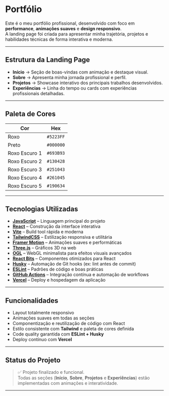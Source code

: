 # Portfólio 

Este é o meu portfólio profissional, desenvolvido com foco em **performance**, **animações suaves** e **design responsivo**.  
A landing page foi criada para apresentar minha trajetória, projetos e habilidades técnicas de forma interativa e moderna.

---

## Estrutura da Landing Page

- **Início** → Seção de boas-vindas com animação e destaque visual.  
- **Sobre** → Apresenta minha jornada profissional e perfil.  
- **Projetos** → Showcase interativo dos principais trabalhos desenvolvidos.  
- **Experiências** → Linha do tempo ou cards com experiências profissionais detalhadas.  

---

## Paleta de Cores

| Cor          | Hex       |
|--------------|-----------|
| Roxo         | `#5223FF` |
| Preto        | `#000000` |
| Roxo Escuro 1| `#693B93` |
| Roxo Escuro 2| `#130428` |
| Roxo Escuro 3| `#251043` |
| Roxo Escuro 4| `#261045` |
| Roxo Escuro 5| `#190634` |

---

## Tecnologias Utilizadas

- **[JavaScript](https://developer.mozilla.org/pt-BR/docs/Web/JavaScript)** – Linguagem principal do projeto  
- **[React](https://react.dev/)** – Construção da interface interativa  
- **[Vite](https://vitejs.dev/)** – Build tool rápida e moderna  
- **[TailwindCSS](https://tailwindcss.com/)** – Estilização responsiva e utilitária  
- **[Framer Motion](https://www.framer.com/motion/)** – Animações suaves e performáticas  
- **[Three.js](https://threejs.org/)** – Gráficos 3D na web  
- **[OGL](https://github.com/oframe/ogl)** – WebGL minimalista para efeitos visuais avançados  
- **[React Bits](https://reactbits.dev/)** – Componentes otimizados para React  
- **[Husky](https://typicode.github.io/husky/)** – Automação de Git hooks (ex: lint antes de commit)  
- **[ESLint](https://eslint.org/)** – Padrões de código e boas práticas  
- **[GitHub Actions](https://github.com/features/actions)** – Integração contínua e automação de workflows  
- **[Vercel](https://vercel.com/)** – Deploy e hospedagem da aplicação  

---

## Funcionalidades

- Layout totalmente responsivo  
- Animações suaves em todas as seções  
- Componentização e reutilização de código com React  
- Estilo consistente com **Tailwind** e paleta de cores definida  
- Code quality garantida com **ESLint + Husky**  
- Deploy contínuo com **Vercel**  

---

## Status do Projeto

> ✅ Projeto finalizado e funcional.  
> Todas as seções (**Início**, **Sobre**, **Projetos** e **Experiências**) estão implementadas com animações e interatividade.  


---
 

